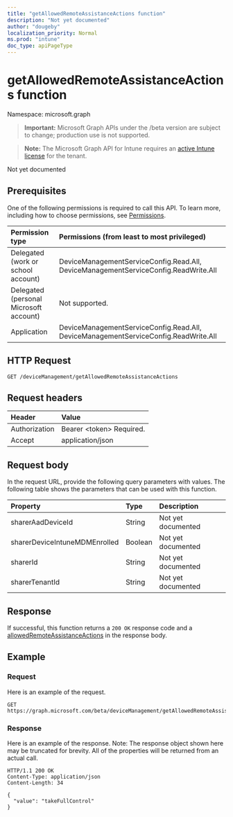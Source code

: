 ```yaml
---
title: "getAllowedRemoteAssistanceActions function"
description: "Not yet documented"
author: "dougeby"
localization_priority: Normal
ms.prod: "intune"
doc_type: apiPageType
---
```


# getAllowedRemoteAssistanceActions function

Namespace: microsoft.graph

> **Important:** Microsoft Graph APIs under the /beta version are subject to change; production use is not supported.

> **Note:** The Microsoft Graph API for Intune requires an [active Intune license](https://go.microsoft.com/fwlink/?linkid=839381) for the tenant.

Not yet documented

## Prerequisites
One of the following permissions is required to call this API. To learn more, including how to choose permissions, see [Permissions](/graph/permissions-reference).

|Permission type|Permissions (from least to most privileged)|
|:---|:---|
|Delegated (work or school account)|DeviceManagementServiceConfig.Read.All, DeviceManagementServiceConfig.ReadWrite.All|
|Delegated (personal Microsoft account)|Not supported.|
|Application|DeviceManagementServiceConfig.Read.All, DeviceManagementServiceConfig.ReadWrite.All|

## HTTP Request
<!-- {
  "blockType": "ignored"
}
-->
``` http
GET /deviceManagement/getAllowedRemoteAssistanceActions
```

## Request headers
|Header|Value|
|:---|:---|
|Authorization|Bearer &lt;token&gt; Required.|
|Accept|application/json|

## Request body
In the request URL, provide the following query parameters with values.
The following table shows the parameters that can be used with this function.

|Property|Type|Description|
|:---|:---|:---|
|sharerAadDeviceId|String|Not yet documented|
|sharerDeviceIntuneMDMEnrolled|Boolean|Not yet documented|
|sharerId|String|Not yet documented|
|sharerTenantId|String|Not yet documented|



## Response
If successful, this function returns a `200 OK` response code and a [allowedRemoteAssistanceActions](../resources/intune-remoteassistance-allowedremoteassistanceactions.md) in the response body.

## Example

### Request
Here is an example of the request.
``` http
GET https://graph.microsoft.com/beta/deviceManagement/getAllowedRemoteAssistanceActions(sharerAadDeviceId='parameterValue',sharerDeviceIntuneMDMEnrolled=True,sharerId='parameterValue',sharerTenantId='parameterValue')
```

### Response
Here is an example of the response. Note: The response object shown here may be truncated for brevity. All of the properties will be returned from an actual call.
``` http
HTTP/1.1 200 OK
Content-Type: application/json
Content-Length: 34

{
  "value": "takeFullControl"
}
```



